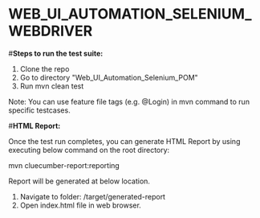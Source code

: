 # WEB_UI_AUTOMATION_SELENIUM_WEBDRIVER

#**Steps to run the test suite:**
1. Clone the repo
2. Go to directory "Web_UI_Automation_Selenium_POM"
3. Run mvn clean test

Note: You can use feature file tags (e.g. @Login) in mvn command to run specific testcases.

#**HTML Report:**

Once the test run completes, you can generate HTML Report by using executing below command on the root directory:

mvn cluecumber-report:reporting


Report will be generated at below location.
1. Navigate to folder: <Root Folder>/target/generated-report
2. Open index.html file in web browser.
